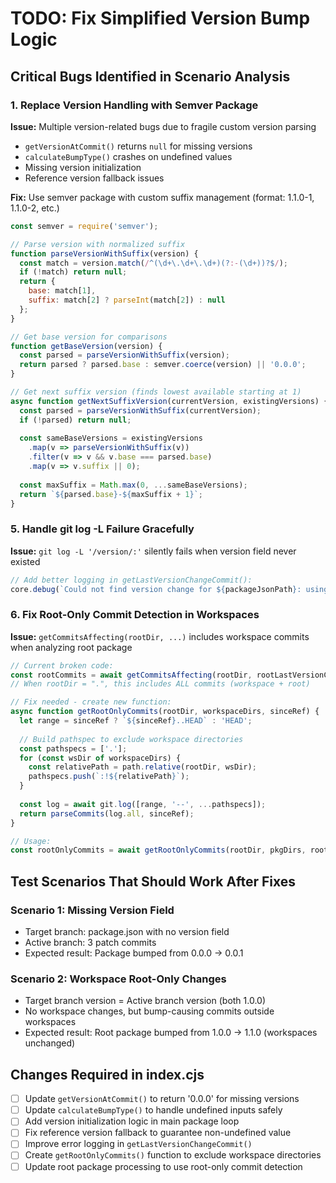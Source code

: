 # TODO: Fix Simplified Version Bump Logic

## Critical Bugs Identified in Scenario Analysis

### 1. Replace Version Handling with Semver Package
**Issue:** Multiple version-related bugs due to fragile custom version parsing
- `getVersionAtCommit()` returns `null` for missing versions
- `calculateBumpType()` crashes on undefined values
- Missing version initialization
- Reference version fallback issues

**Fix:** Use semver package with custom suffix management (format: 1.1.0-1, 1.1.0-2, etc.)
```javascript
const semver = require('semver');

// Parse version with normalized suffix
function parseVersionWithSuffix(version) {
  const match = version.match(/^(\d+\.\d+\.\d+)(?:-(\d+))?$/);
  if (!match) return null;
  return {
    base: match[1],
    suffix: match[2] ? parseInt(match[2]) : null
  };
}

// Get base version for comparisons
function getBaseVersion(version) {
  const parsed = parseVersionWithSuffix(version);
  return parsed ? parsed.base : semver.coerce(version) || '0.0.0';
}

// Get next suffix version (finds lowest available starting at 1)
async function getNextSuffixVersion(currentVersion, existingVersions) {
  const parsed = parseVersionWithSuffix(currentVersion);
  if (!parsed) return null;
  
  const sameBaseVersions = existingVersions
    .map(v => parseVersionWithSuffix(v))
    .filter(v => v && v.base === parsed.base)
    .map(v => v.suffix || 0);
  
  const maxSuffix = Math.max(0, ...sameBaseVersions);
  return `${parsed.base}-${maxSuffix + 1}`;
}
```

### 5. Handle git log -L Failure Gracefully
**Issue:** `git log -L '/version/:'` silently fails when version field never existed
```javascript
// Add better logging in getLastVersionChangeCommit():
core.debug(`Could not find version change for ${packageJsonPath}: using file creation fallback`);
```

### 6. Fix Root-Only Commit Detection in Workspaces
**Issue:** `getCommitsAffecting(rootDir, ...)` includes workspace commits when analyzing root package
```javascript
// Current broken code:
const rootCommits = await getCommitsAffecting(rootDir, rootLastVersionCommit);
// When rootDir = ".", this includes ALL commits (workspace + root)

// Fix needed - create new function:
async function getRootOnlyCommits(rootDir, workspaceDirs, sinceRef) {
  let range = sinceRef ? `${sinceRef}..HEAD` : 'HEAD';
  
  // Build pathspec to exclude workspace directories  
  const pathspecs = ['.'];
  for (const wsDir of workspaceDirs) {
    const relativePath = path.relative(rootDir, wsDir);
    pathspecs.push(`:!${relativePath}`);
  }
  
  const log = await git.log([range, '--', ...pathspecs]);
  return parseCommits(log.all, sinceRef);
}

// Usage:
const rootOnlyCommits = await getRootOnlyCommits(rootDir, pkgDirs, rootLastVersionCommit);
```

## Test Scenarios That Should Work After Fixes

### Scenario 1: Missing Version Field
- Target branch: package.json with no version field
- Active branch: 3 patch commits  
- Expected result: Package bumped from 0.0.0 → 0.0.1

### Scenario 2: Workspace Root-Only Changes  
- Target branch version = Active branch version (both 1.0.0)
- No workspace changes, but bump-causing commits outside workspaces
- Expected result: Root package bumped from 1.0.0 → 1.1.0 (workspaces unchanged)

## Changes Required in index.cjs

- [ ] Update `getVersionAtCommit()` to return '0.0.0' for missing versions
- [ ] Update `calculateBumpType()` to handle undefined inputs safely  
- [ ] Add version initialization logic in main package loop
- [ ] Fix reference version fallback to guarantee non-undefined value
- [ ] Improve error logging in `getLastVersionChangeCommit()`
- [ ] Create `getRootOnlyCommits()` function to exclude workspace directories
- [ ] Update root package processing to use root-only commit detection